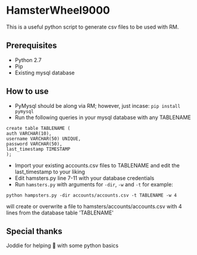 # HamsterWheel9000

This is a useful python script to generate csv files to be used with RM.

## Prerequisites

* Python 2.7
* Pip
* Existing mysql database 

## How to use

* PyMysql should be along via RM; however, just incase:
`pip install pymysql`
* Run the following queries in your mysql database with any TABLENAME
```
create table TABLENAME (
auth VARCHAR(10),
username VARCHAR(50) UNIQUE,
password VARCHAR(50),
last_timestamp TIMESTAMP
); 
```
* Import your existing accounts.csv files to TABLENAME and edit the last_timestamp to your liking
* Edit hamsters.py line 7-11 with your database credentials
* Run `hamsters.py` with arguments for `-dir`, `-w` and `-t` 
for example:
```
python hampsters.py -dir accounts/accounts.csv -t TABLENAME -w 4
```
will create or overwrite a file to hamsters/accounts/accounts.csv with 4 lines from the database table 'TABLENAME'


## Special thanks

Joddie for helping :potato: with some python basics
